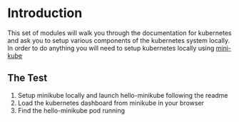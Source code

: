 # Introduction

This set of modules will walk you through the documentation for kubernetes and ask you to setup various components of the kubernetes system locally. In order to do anything you will need to setup kubernetes 
locally using [mini-kube](https://github.com/kubernetes/minikube)

## The Test

1. Setup minikube locally and launch hello-minikube following the readme
2. Load the kubernetes dashboard from minikube in your browser
3. Find the hello-minikube pod running
